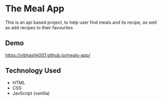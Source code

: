 # The Meal App
   This is an api based project, to help user find meals and its recipe, as well as add recipes to their favourites

## Demo
   https://vibhashk007.github.io/meals-app/

## Technology Used
* HTML
* CSS
* JavScript (vanilla)

